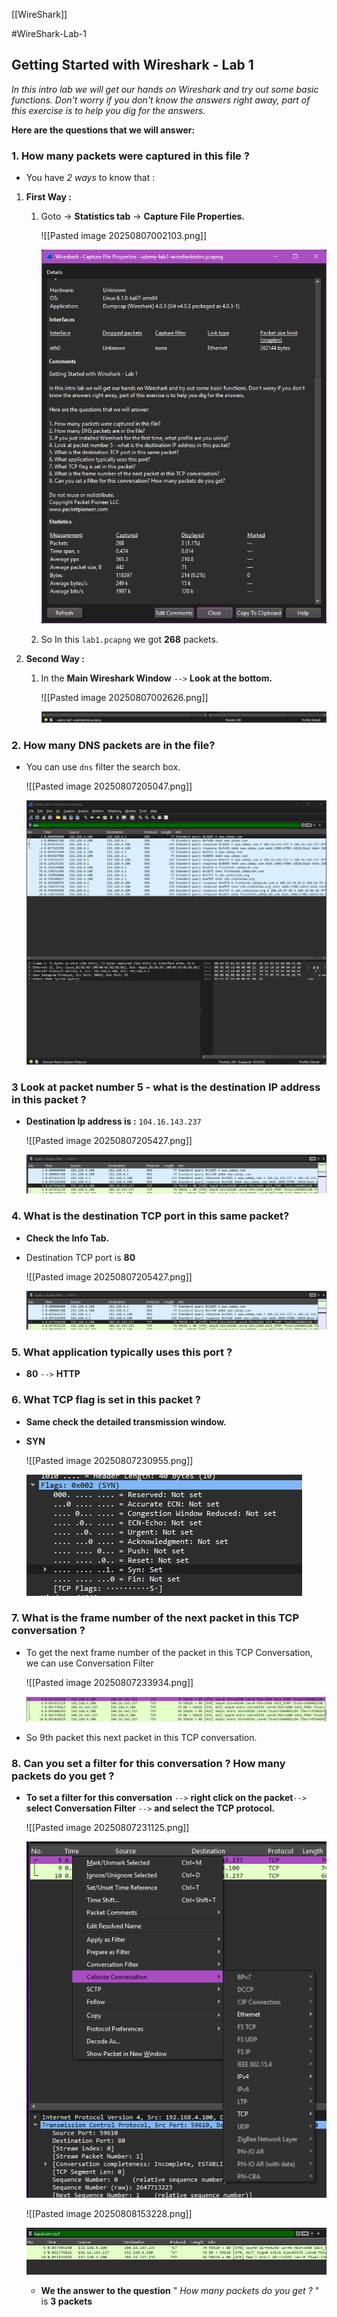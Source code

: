 [[WireShark]]

#WireShark-Lab-1
## Getting Started with Wireshark - Lab 1  
  
*In this intro lab we will get our hands on Wireshark and try out some basic functions. Don't worry if you don't know the answers right away, part of this exercise is to help you dig for the answers.*
  
**Here are the questions that we will answer:**  
  
### 1. How many packets were captured in this file ?

-  You have *2 ways* to know that : 

1. **First Way :** 

	1.  Goto -> **Statistics tab** -> **Capture File Properties.**
	
		![[Pasted image 20250807002103.png]]

	    ![Capture File Properties](https://github.com/CrypterENC/My-Obi-Notes/blob/main/IMG/Pasted%20image%2020250807002103.png)

	3.  So In this `lab1.pcapng` we got **268** packets.

2. **Second Way :** 

	1.  In the **Main Wireshark Window** `-->` **Look at the bottom.**

		![[Pasted image 20250807002626.png]]

        ![Main Wireshark Window-Look at the bottom](https://github.com/CrypterENC/My-Obi-Notes/blob/main/IMG/Pasted%20image%2020250807002626.png)


### 2. How many DNS packets are in the file?  

- You can use `dns` filter the search box.

	![[Pasted image 20250807205047.png]]

	![Alt](https://github.com/CrypterENC/My-Obi-Notes/blob/main/IMG/Pasted%20image%2020250807205047.png)
 

### 3 Look at packet number 5 - what is the destination IP address in this packet ?

- **Destination Ip address is :**  `104.16.143.237`

	![[Pasted image 20250807205427.png]]

	![Alt](https://github.com/CrypterENC/My-Obi-Notes/blob/main/IMG/Pasted%20image%2020250807205427.png)

### 4. What is the destination TCP port in this same packet?  

-  **Check the Info Tab.**

-  Destination TCP port is **80**

	![[Pasted image 20250807205427.png]]

	![Alt](https://github.com/CrypterENC/My-Obi-Notes/blob/main/IMG/Pasted%20image%2020250807205427.png)


### 5. What application typically uses this port ? 

- **80** `-->` **HTTP**
### 6. What TCP flag is set in this packet ?  

-  **Same check the detailed transmission window.**

- **SYN**

	![[Pasted image 20250807230955.png]]

	![Alt](https://github.com/CrypterENC/My-Obi-Notes/blob/main/IMG/Pasted%20image%2020250807230955.png)

### 7. What is the frame number of the next packet in this TCP conversation ?  


-  To get the next frame number of the packet in this TCP Conversation, we can use Conversation Filter

	 ![[Pasted image 20250807233934.png]]

	![Alt](https://github.com/CrypterENC/My-Obi-Notes/blob/main/IMG/Pasted%20image%2020250807233934.png)

-  So 9th packet this next packet in this TCP conversation.

### 8. Can you set a filter for this conversation ? How many packets do you get ?

-  **To set a filter for this conversation** `-->` **right click on the packet**`-->` **select Conversation Filter** `-->` **and select the TCP protocol.**

	![[Pasted image 20250807231125.png]]

	![Alt](https://github.com/CrypterENC/My-Obi-Notes/blob/main/IMG/Pasted%20image%2020250807231125.png)

	![[Pasted image 20250808153228.png]]

	![Alt](https://github.com/CrypterENC/My-Obi-Notes/blob/main/IMG/Pasted%20image%2020250808153228.png)

	- **We the answer to the question** " *How many packets do you get ?* " is **3 packets**
